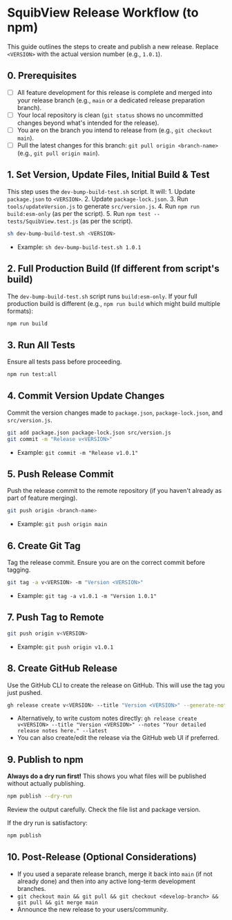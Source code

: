 # SquibView Release Workflow (to npm)

This guide outlines the steps to create and publish a new release.
Replace `<VERSION>` with the actual version number (e.g., `1.0.1`).

## 0. Prerequisites

*   [ ] All feature development for this release is complete and merged into your release branch (e.g., `main` or a dedicated release preparation branch).
*   [ ] Your local repository is clean (`git status` shows no uncommitted changes beyond what's intended for the release).
*   [ ] You are on the branch you intend to release from (e.g., `git checkout main`).
*   [ ] Pull the latest changes for this branch: `git pull origin <branch-name>` (e.g., `git pull origin main`).

## 1. Set Version, Update Files, Initial Build & Test

This step uses the `dev-bump-build-test.sh` script. It will:
    1.  Update `package.json` to `<VERSION>`.
    2.  Update `package-lock.json`.
    3.  Run `tools/updateVersion.js` to generate `src/version.js`.
    4.  Run `npm run build:esm-only` (as per the script).
    5.  Run `npm test -- tests/SquibView.test.js` (as per the script).

```bash
sh dev-bump-build-test.sh <VERSION>
```
*   Example: `sh dev-bump-build-test.sh 1.0.1`

## 2. Full Production Build (If different from script's build)

The `dev-bump-build-test.sh` script runs `build:esm-only`. If your full production build is different (e.g., `npm run build` which might build multiple formats):

```bash
npm run build
```

## 3. Run All Tests

Ensure all tests pass before proceeding.

```bash
npm run test:all
```

## 4. Commit Version Update Changes

Commit the version changes made to `package.json`, `package-lock.json`, and `src/version.js`.

```bash
git add package.json package-lock.json src/version.js
git commit -m "Release v<VERSION>"
```
*   Example: `git commit -m "Release v1.0.1"`

## 5. Push Release Commit

Push the release commit to the remote repository (if you haven't already as part of feature merging).

```bash
git push origin <branch-name>
```
*   Example: `git push origin main`

## 6. Create Git Tag

Tag the release commit. Ensure you are on the correct commit before tagging.

```bash
git tag -a v<VERSION> -m "Version <VERSION>"
```
*   Example: `git tag -a v1.0.1 -m "Version 1.0.1"`

## 7. Push Tag to Remote

```bash
git push origin v<VERSION>
```
*   Example: `git push origin v1.0.1`

## 8. Create GitHub Release

Use the GitHub CLI to create the release on GitHub. This will use the tag you just pushed.

```bash
gh release create v<VERSION> --title "Version <VERSION>" --generate-notes --latest
```
*   Alternatively, to write custom notes directly:
    `gh release create v<VERSION> --title "Version <VERSION>" --notes "Your detailed release notes here." --latest`
*   You can also create/edit the release via the GitHub web UI if preferred.

## 9. Publish to npm

**Always do a dry run first!** This shows you what files will be published without actually publishing.

```bash
npm publish --dry-run
```
Review the output carefully. Check the file list and package version.

If the dry run is satisfactory:

```bash
npm publish
```

## 10. Post-Release (Optional Considerations)

*   If you used a separate release branch, merge it back into `main` (if not already done) and then into any active long-term development branches.
*   `git checkout main && git pull && git checkout <develop-branch> && git pull && git merge main`
*   Announce the new release to your users/community. 